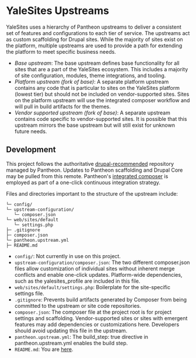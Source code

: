 # YaleSites Upstreams

YaleSites uses a hierarchy of Pantheon upstreams to deliver a consistent set of features and configurations to each tier of service. The upstreams act as custom scaffolding for Drupal sites. While the majority of sites exist on the platform, multiple upstreams are used to provide a path for extending the platform to meet specific business needs.

* *Base upstream*: The base upstream defines base functionality for all sites that are a part of the YaleSites ecosystem. This includes a majority of site configuration, modules, theme integrations, and tooling.
* *Platform upstream (fork of base)*: A separate platform upstream contains any code that is particular to sites on the YaleSites platform (lowest tier) but should not be included on vendor-supported sites. Sites on the platform upstream will use the integrated composer workflow and will pull in build artifacts for the themes.
* *Vendor supported upstream (fork of base)*: A separate upstream contains code specific to vendor-supported sites. It is possible that this upstream mirrors the base upstream but will still exist for unknown future needs.

## Development

This project follows the authoritative [drupal-recommended](https://github.com/pantheon-upstreams/drupal-recommended) repository managed by Pantheon. Updates to Pantheon scaffolding and Drupal Core may be pulled from this remote. Pantheon's [integrated composer](https://pantheon.io/docs/integrated-composer) is employed as part of a one-click continuous integration strategy.

Files and directories important to the structure of the upstream include:

```
└─ config/
└─ upstream-configuration/
   └─ composer.json
└─ web/sites/default
   └─ settings.php
├─ .gitignore
├─ composer.json
└─ pantheon.upstream.yml
├─ README.md
```

* `config/`: Not currently in use on this project.
* `upstream-configuration/composer.json`: The two different composer.json files allow customization of individual sites without inherent merge conflicts and enable one-click updates. Platform-wide dependencies, such as the yalesites_profile are included in this file.
* `web/sites/default/settings.php`: Boilerplate for the site-specific settings file.
* `.gitignore`: Prevents build artifacts generated by Composer from being committed to the upstream or site code repositories.
* `composer.json`: The composer file at the project root is for project settings and scaffolding. Vendor-supported sites or sites with emergent features may add dependencies or customizations here. Developers should avoid updating this file in the upstream.
* `pantheon.upstream.yml`: The build_step: true directive in pantheon.upstream.yml enables the build step.
* `README.md`: You are [here](#).
